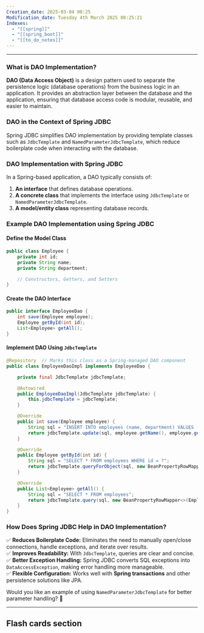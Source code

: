 ```yaml
---
Creation_date: 2025-03-04 00:25
Modification_date: Tuesday 4th March 2025 00:25:21
Indexes:
  - "[[spring]]"
  - "[[spring_boot]]"
  - "[[to_do_notes]]"
---
```


----
### What is DAO Implementation?

**DAO (Data Access Object)** is a design pattern used to separate the persistence logic (database operations) from the business logic in an application. It provides an abstraction layer between the database and the application, ensuring that database access code is modular, reusable, and easier to maintain.
### DAO in the Context of Spring JDBC

Spring JDBC simplifies DAO implementation by providing template classes such as `JdbcTemplate` and `NamedParameterJdbcTemplate`, which reduce boilerplate code when interacting with the database.
### DAO Implementation with Spring JDBC
In a Spring-based application, a DAO typically consists of:
1. **An interface** that defines database operations.
2. **A concrete class** that implements the interface using `JdbcTemplate` or `NamedParameterJdbcTemplate`.
3. **A model/entity class** representing database records.

### Example DAO Implementation using Spring JDBC

#### Define the Model Class
```java
public class Employee {
    private int id;
    private String name;
    private String department;

    // Constructors, Getters, and Setters
}
```

#### Create the DAO Interface
```java
public interface EmployeeDao {
    int save(Employee employee);
    Employee getById(int id);
    List<Employee> getAll();
}
```

#### Implement DAO Using `JdbcTemplate`
```java
@Repository  // Marks this class as a Spring-managed DAO component
public class EmployeeDaoImpl implements EmployeeDao {

    private final JdbcTemplate jdbcTemplate;

    @Autowired
    public EmployeeDaoImpl(JdbcTemplate jdbcTemplate) {
        this.jdbcTemplate = jdbcTemplate;
    }

    @Override
    public int save(Employee employee) {
        String sql = "INSERT INTO employees (name, department) VALUES (?, ?)";
        return jdbcTemplate.update(sql, employee.getName(), employee.getDepartment());
    }

    @Override
    public Employee getById(int id) {
        String sql = "SELECT * FROM employees WHERE id = ?";
        return jdbcTemplate.queryForObject(sql, new BeanPropertyRowMapper<>(Employee.class), id);
    }

    @Override
    public List<Employee> getAll() {
        String sql = "SELECT * FROM employees";
        return jdbcTemplate.query(sql, new BeanPropertyRowMapper<>(Employee.class));
    }
}
```

### **How Does Spring JDBC Help in DAO Implementation?**

✅ **Reduces Boilerplate Code:** Eliminates the need to manually open/close connections, handle exceptions, and iterate over results.  
✅ **Improves Readability:** With `JdbcTemplate`, queries are clear and concise.  
✅ **Better Exception Handling:** Spring JDBC converts SQL exceptions into `DataAccessException`, making error handling more manageable.  
✅ **Flexible Configuration:** Works well with **Spring transactions** and other persistence solutions like JPA.

Would you like an example of using `NamedParameterJdbcTemplate` for better parameter handling? 🚀












---
## Flash cards section
